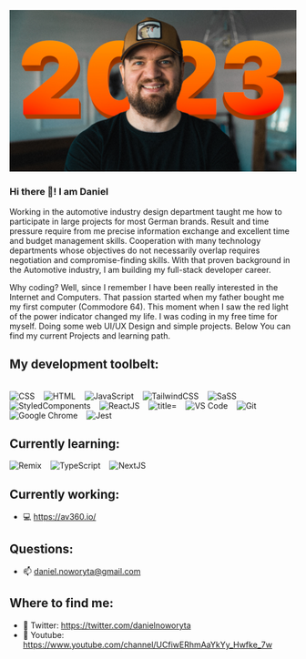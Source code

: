 ![programista frontend](https://github.com/Dan86de/Dan86de/blob/master/hero.jpg)

### Hi there 👋! I am Daniel

Working in the automotive industry design department taught me how to participate in large projects for most German brands. Result and time pressure require from me precise information exchange and excellent time and budget management skills. Cooperation with many technology departments whose objectives do not necessarily overlap requires negotiation and compromise-finding skills. With that proven background in the Automotive industry, I am building my full-stack developer career.

Why coding? Well, since I remember I have been really interested in the Internet and Computers. That passion started when my father bought me my first computer (Commodore 64).
This moment when I saw the red light of the power indicator changed my life. I was coding in my free time for myself. Doing some web UI/UX Design and simple projects.
Below You can find my current Projects and learning path.

## My development toolbelt:

<br><img alt="CSS" title="CSS" src="https://user-images.githubusercontent.com/1680157/87443759-4a5f9600-c5cc-11ea-8ae0-715433c1f781.png" height="24">&nbsp;&nbsp;&nbsp;&nbsp;<img alt="HTML" title="HTML" src="https://user-images.githubusercontent.com/1680157/87443762-4af82c80-c5cc-11ea-85cf-57be0e83c169.png" height="24">&nbsp;&nbsp;&nbsp;&nbsp;<img alt="JavaScript" title="JavaScript" src="https://user-images.githubusercontent.com/1680157/87443764-4af82c80-c5cc-11ea-82c2-c368ee12cf6d.png" height="24">&nbsp;&nbsp;&nbsp;&nbsp;<img alt="TailwindCSS" title="TailwindCSS" src="https://upload.wikimedia.org/wikipedia/commons/thumb/d/d5/Tailwind_CSS_Logo.svg/2048px-Tailwind_CSS_Logo.svg.png" height="24">&nbsp;&nbsp;&nbsp;&nbsp;<img alt="SaSS" title="SASS" src="https://sass-lang.com/assets/img/logos/logo-b6e1ef6e.svg" height="24">&nbsp;&nbsp;&nbsp;&nbsp;<img alt="StyledComponents" title="StyledComponents" src="https://www.styled-components.com/atom.png" height="24">&nbsp;&nbsp;&nbsp;&nbsp;<img alt="ReactJS" title="ReactJS" src="https://www.pngfind.com/pngs/m/685-6854970_react-logo-png-png-download-logo-png-reactjs.png" height="24">&nbsp;&nbsp;&nbsp;&nbsp;<img alt=" title=" title="GatsbyJS" src="https://media.graphcms.com/TacQ5u5QqqHSoO7jcMxA" height="24">&nbsp;&nbsp;&nbsp;&nbsp;<img alt="VS Code" title="VS Code" src="https://user-images.githubusercontent.com/1680157/87443751-492e6900-c5cc-11ea-9854-f82d4d921133.png" height="24">&nbsp;&nbsp;&nbsp;&nbsp;<img alt="Git" title="Git" src="https://user-images.githubusercontent.com/1680157/87443755-49c6ff80-c5cc-11ea-954a-579f7c72873a.png" height="24">&nbsp;&nbsp;&nbsp;&nbsp;<img alt="Google Chrome" title="Google Chrome" src="https://user-images.githubusercontent.com/1680157/87443745-47fd3c00-c5cc-11ea-878f-44f34572775e.png" height="24">&nbsp;&nbsp;&nbsp;&nbsp;<img alt="Jest" title="Jest" src="https://cdn.freebiesupply.com/logos/large/2x/jest-logo-png-transparent.png" height="24">&nbsp;&nbsp;&nbsp;&nbsp;

## Currently learning:

<img alt="Remix" title="Remix" src="https://avatars.githubusercontent.com/u/64235328?s=200&v=4" height="24">&nbsp;&nbsp;&nbsp;&nbsp;<img alt="TypeScript" title="TypeScript" src="https://user-images.githubusercontent.com/1680157/87443766-4af82c80-c5cc-11ea-8a13-a651f150fa99.png" height="24">&nbsp;&nbsp;&nbsp;&nbsp;<img alt="NextJS" title="NextJS" src="https://upload.wikimedia.org/wikipedia/commons/thumb/8/8e/Nextjs-logo.svg/788px-Nextjs-logo.svg.png?20230404233503" height="24">

## Currently working:

- 💻 https://av360.io/

## Questions:

- 📫 daniel.noworyta@gmail.com

## Where to find me:

- 🦜 Twitter: https://twitter.com/danielnoworyta
- 🎥 Youtube: https://www.youtube.com/channel/UCfiwERhmAaYkYy_Hwfke_7w
